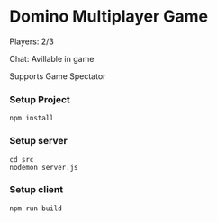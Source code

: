 # Domino Multiplayer Game

<p>  Players:  2/3</p>
<p>  Chat:     Avillable in game</p>
<p>  Supports Game Spectator</p>

  
  

### Setup Project
```
npm install
```
### Setup server
```
cd src
nodemon server.js
```
### Setup client
```
npm run build
```
